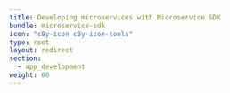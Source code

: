 ```yaml
---
title: Developing microservices with Microservice SDK
bundle: microservice-sdk
icon: "c8y-icon c8y-icon-tools"
type: root
layout: redirect
section:
  - app_development
weight: 60
---
```

